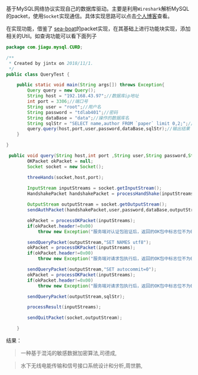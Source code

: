 基于MySQL网络协议实现自己的数据库驱动。主要是利用`Wireshark`解析MySQL的packet，使用`Socket`实现通信。具体实现思路可以点击[个人博客](https://callmejiagu.github.io/2018/10/26/%E5%9F%BA%E4%BA%8EMySQL%E7%BD%91%E7%BB%9C%E5%8D%8F%E8%AE%AE-%E7%BC%96%E5%86%99%E8%87%AA%E5%B7%B1%E7%9A%84%E6%95%B0%E6%8D%AE%E5%BA%93%E9%A9%B1%E5%8A%A8/)查看。

在实现功能，借鉴了 [sea-boat](https://github.com/sea-boat/mysql-protocol)的packet实现，在其基础上进行功能块实现，添加相关的Util。如查询功能可以看下面列子

```java
package com.jiagu.mysql.CURD;

/**
 * Created by jintx on 2018/11/1.
 */
public class QueryTest {

    public static void main(String args[]) throws Exception{
        Query query = new Query();
        String host = "192.168.43.97";//数据库ip地址
        int port = 3306;//端口号
        String user = "root";//用户名
        String password = "tdlab401";//密码
        String dataBase = "data";//操作的数据库名
        String sqlStr = "SELECT name,author FROM `paper` limit 0,2;";//查询语句
        query.query(host,port,user,password,dataBase,sqlStr);//输出结果
    }

}

 public void query(String host,int port ,String user,String password,String dataBase,String sqlStr) throws Exception{
        OKPacket okPacket = null;
        Socket socket = new Socket();

        threeHands(socket,host,port);
        
        InputStream inputStreams = socket.getInputStream();
        HandshakePacket handshakePacket = processHandShake(inputStreams);

        OutputStream outputStream = socket.getOutputStream();
        sendAuthPacket(handshakePacket,user,password,dataBase,outputStream);

        okPacket = processOKPacket(inputStreams);
        if(okPacket.header!=0x00)
            throw new Exception("服务端对认证包验证后，返回的OK包中标志位不为0x00");

        sendQueryPacket(outputStream,"SET NAMES utf8");
        okPacket = processOKPacket(inputStreams);
        if(okPacket.header!=0x00)
            throw new Exception("服务端对请求包执行后，返回的OK包中标志位不为0x00");

        sendQueryPacket(outputStream,"SET autocommit=0");
        okPacket = processOKPacket(inputStreams);
        if(okPacket.header!=0x00)
            throw new Exception("服务端对请求包执行后，返回的OK包中标志位不为0x00");

        sendQueryPacket(outputStream,sqlStr);

        processResult(inputStreams);

        sendQuitPacket(socket,outputStream);

    }
```
结果：
> 一种基于混沌的敏感数据加密算法,司德成,

> 水下无线电能传输和信号接口系统设计和分析,周世鹏,

